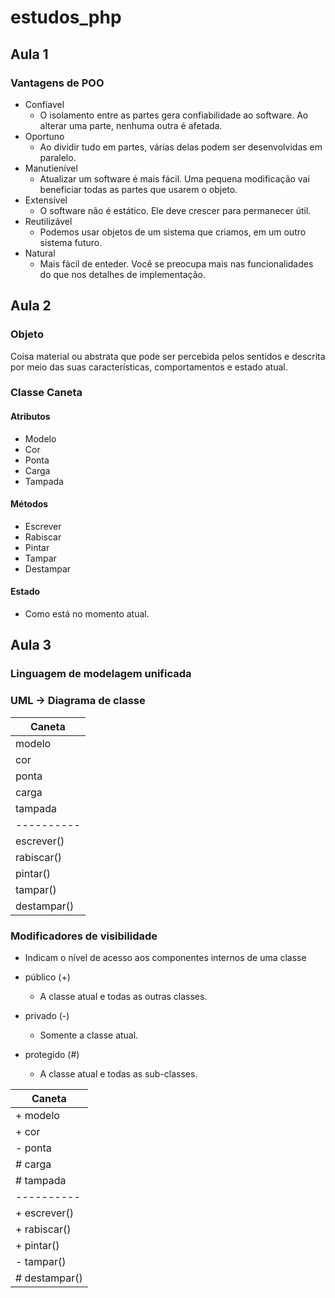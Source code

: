 # estudos_php

## Aula 1
### Vantagens de POO

- Confíavel
    - O isolamento entre as partes gera confiabilidade ao software. Ao alterar uma parte, nenhuma outra é afetada.
- Oportuno
    - Ao dividir tudo em partes, várias delas podem ser desenvolvidas em paralelo.
- Manutienível
    - Atualizar um software é mais fácil. Uma pequena modificação vai beneficiar todas as partes que usarem o objeto.
- Extensível
    - O software não é estático. Ele deve crescer para permanecer útil.
- Reutilizável
    - Podemos usar objetos de um sistema que criamos, em um outro sistema futuro.
- Natural
    - Mais fácil de enteder. Você se preocupa mais nas funcionalidades do que nos detalhes de implementação.

## Aula 2
### Objeto
Coisa material ou abstrata que pode ser percebida pelos sentidos e descrita por meio das suas características, comportamentos e estado atual.

### Classe Caneta

#### Atributos
- Modelo
- Cor
- Ponta
- Carga
- Tampada
#### Métodos
- Escrever
- Rabiscar
- Pintar
- Tampar
- Destampar
#### Estado
- Como está no momento atual.

## Aula 3
### Linguagem de modelagem unificada
### UML -> Diagrama de classe
| **Caneta** |
| ---------- |
|   modelo   |
|    cor     |
|   ponta    |
|   carga    |
|  tampada   |
| ---------- |
| escrever() |
| rabiscar() |
|  pintar()  |
|  tampar()  |
| destampar()|

### Modificadores de visibilidade
- Indicam o nível de acesso aos componentes internos de uma classe

- público (+)
    - A classe atual e todas as outras classes.
- privado (-)
    - Somente a classe atual.
- protegido (#)
    - A classe atual e todas as sub-classes.

| **Caneta** |
| ---------- |
|  + modelo   |
|  +  cor     |
|  - ponta    |
|  # carga    |
|  # tampada   |
| ---------- |
| + escrever() |
| + rabiscar() |
| + pintar()  |
| - tampar()  |
| # destampar()|
